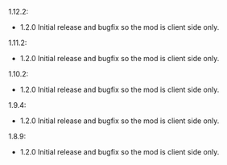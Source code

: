 1.12.2:
- 1.2.0 Initial release and bugfix so the mod is client side only.

1.11.2:
- 1.2.0 Initial release and bugfix so the mod is client side only.

1.10.2:
- 1.2.0 Initial release and bugfix so the mod is client side only.

1.9.4:
- 1.2.0 Initial release and bugfix so the mod is client side only.

1.8.9:
- 1.2.0 Initial release and bugfix so the mod is client side only.
